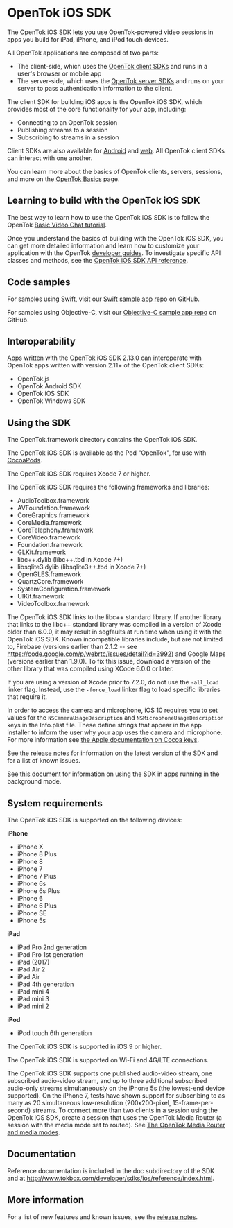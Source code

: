 OpenTok iOS SDK
===============

The OpenTok iOS SDK lets you use OpenTok-powered video sessions in apps
you build for iPad, iPhone, and iPod touch devices.

All OpenTok applications are composed of two parts:

* The client-side, which uses the [OpenTok client
  SDKs](https://tokbox.com/developer/sdks/client/) and runs in a user's
  browser or mobile app
* The server-side, which uses the [OpenTok server
  SDKs](https://tokbox.com/developer/sdks/server/) and runs on your server
  to pass authentication information to the client.

The client SDK for building iOS apps is the OpenTok iOS SDK, which provides
most of the core functionality for your app, including:

* Connecting to an OpenTok session
* Publishing streams to a session
* Subscribing to streams in a session

Client SDKs are also available for
[Android](https://tokbox.com/developer/sdks/android/) and
[web](https://tokbox.com/developer/sdks/js/). All OpenTok client SDKs can interact with one another.

You can learn more about the basics of OpenTok clients, servers, sessions, and
more on the [OpenTok Basics](https://tokbox.com/developer/guides/basics/) page.

Learning to build with the OpenTok iOS SDK
------------------------------------------

The best way to learn how to use the OpenTok iOS SDK is to follow the OpenTok
[Basic Video Chat tutorial](https://tokbox.com/developer/tutorials/ios/).

Once you understand the basics of building with the OpenTok iOS SDK, you
can get more detailed information and learn how to customize your application
with the OpenTok [developer guides](https://tokbox.com/developer/guides).
To investigate specific API classes and methods, see the [OpenTok iOS SDK API
reference](https://tokbox.com/developer/sdks/ios/reference/).

Code samples
------------

For samples using Swift, visit our [Swift sample app
repo](https://github.com/opentok/opentok-ios-sdk-samples-swift)
on GitHub.

For samples using Objective-C, visit our [Objective-C sample app
repo](https://github.com/opentok/opentok-ios-sdk-samples)
on GitHub.

Interoperability
----------------

Apps written with the OpenTok iOS SDK 2.13.0 can interoperate with OpenTok apps
written with version 2.11+ of the OpenTok client SDKs:

* OpenTok.js
* OpenTok Android SDK
* OpenTok iOS SDK
* OpenTok Windows SDK

Using the SDK
-------------

The OpenTok.framework directory contains the OpenTok iOS SDK.

The OpenTok iOS SDK is available as the Pod "OpenTok", for use with
[CocoaPods](http://cocoapods.org/).

The OpenTok iOS SDK requires Xcode 7 or higher.

The OpenTok iOS SDK requires the following frameworks and libraries:

* AudioToolbox.framework
* AVFoundation.framework
* CoreGraphics.framework
* CoreMedia.framework
* CoreTelephony.framework
* CoreVideo.framework
* Foundation.framework
* GLKit.framework
* libc++.dylib (libc++.tbd in Xcode 7+)
* libsqlite3.dylib (libsqlite3++.tbd in Xcode 7+)
* OpenGLES.framework
* QuartzCore.framework
* SystemConfiguration.framework
* UIKit.framework
* VideoToolbox.framework

The OpenTok iOS SDK links to the libc++ standard library. If another library
that links to the libc++ standard library was compiled in a version of Xcode
older than 6.0.0, it may result in segfaults at run time when using it with the
OpenTok iOS SDK. Known incompatible libraries include, but are not limited to,
Firebase (versions earlier than 2.1.2 -- see
https://code.google.com/p/webrtc/issues/detail?id=3992) and Google Maps
(versions earlier than 1.9.0). To fix this issue, download a version of the
other library that was compiled using XCode 6.0.0 or later.

If you are using a version of Xcode prior to 7.2.0, do not use the `-all_load`
linker flag. Instead, use the `-force_load` linker flag to load specific
libraries that require it.

In order to access the camera and microphone, iOS 10 requires you to set values
for the `NSCameraUsageDescription` and `NSMicrophoneUsageDescription` keys in
the Info.plist file. These define strings that appear in the app installer to
inform the user why your app uses the camera and microphone. For more
information see [the Apple documentation on Cocoa
keys](https://developer.apple.com/library/content/documentation/General/Reference/InfoPlistKeyReference/Articles/CocoaKeys.html).

See the [release notes](release-notes.md) for information on the latest version
of the SDK and for a list of known issues.

See [this document](http://tokbox.com/developer/sdks/ios/background-state.html)
for information on using the SDK in apps running in the background mode.

System requirements
-------------------

The OpenTok iOS SDK is supported on the following devices:

**iPhone**

* iPhone X
* iPhone 8 Plus
* iPhone 8
* iPhone 7
* iPhone 7 Plus
* iPhone 6s
* iPhone 6s Plus
* iPhone 6
* iPhone 6 Plus
* iPhone SE
* iPhone 5s

**iPad**

* iPad Pro 2nd generation
* iPad Pro 1st generation
* iPad (2017)
* iPad Air 2
* iPad Air
* iPad 4th generation
* iPad mini 4
* iPad mini 3
* iPad mini 2

**iPod**

* iPod touch 6th generation

The OpenTok iOS SDK is supported in iOS 9 or higher.

The OpenTok iOS SDK is supported on Wi-Fi and 4G/LTE connections.

The OpenTok iOS SDK supports one published audio-video stream, one
subscribed audio-video stream, and up to three additional subscribed
audio-only streams simultaneously on the iPhone 5s (the lowest-end
device supported). On the iPhone 7, tests have shown support for
subscribing to as many as 20 simultaneous low-resolution (200x200-pixel,
15-frame-per-second) streams. To connect more than two clients in a
session using the OpenTok iOS SDK, create a session that uses the OpenTok 
Media Router (a session with the media mode set to routed). See
[The OpenTok Media Router and media
modes](http://tokbox.com/developer/guides/create-session/#media-mode).

Documentation
-------------

Reference documentation is included in the doc subdirectory of the SDK and at
<http://www.tokbox.com/developer/sdks/ios/reference/index.html>.

More information
-----------------

For a list of new features and known issues, see the [release notes](release-notes.md).
